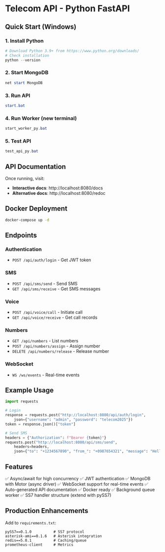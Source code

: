 # Telecom API - Python FastAPI

## Quick Start (Windows)

### 1. Install Python
```powershell
# Download Python 3.9+ from https://www.python.org/downloads/
# Check installation
python --version
```

### 2. Start MongoDB
```powershell
net start MongoDB
```

### 3. Run API
```powershell
start.bat
```

### 4. Run Worker (new terminal)
```powershell
start_worker_py.bat
```

### 5. Test API
```powershell
test_api_py.bat
```

## API Documentation

Once running, visit:
- **Interactive docs**: http://localhost:8080/docs
- **Alternative docs**: http://localhost:8080/redoc

## Docker Deployment

```bash
docker-compose up -d
```

## Endpoints

### Authentication
- `POST /api/auth/login` - Get JWT token

### SMS
- `POST /api/sms/send` - Send SMS
- `GET /api/sms/receive` - Get SMS messages

### Voice
- `POST /api/voice/call` - Initiate call
- `GET /api/voice/receive` - Get call records

### Numbers
- `GET /api/numbers` - List numbers
- `POST /api/numbers/assign` - Assign number
- `DELETE /api/numbers/release` - Release number

### WebSocket
- `WS /ws/events` - Real-time events

## Example Usage

```python
import requests

# Login
response = requests.post("http://localhost:8080/api/auth/login", 
    json={"username": "admin", "password": "telecom2025"})
token = response.json()["token"]

# Send SMS
headers = {"Authorization": f"Bearer {token}"}
requests.post("http://localhost:8080/api/sms/send", 
    headers=headers,
    json={"to": "+1234567890", "from_": "+0987654321", "message": "Hello"})
```

## Features

✅ Async/await for high concurrency
✅ JWT authentication
✅ MongoDB with Motor (async driver)
✅ WebSocket support for real-time events
✅ Auto-generated API documentation
✅ Docker ready
✅ Background queue worker
✅ SS7 handler structure (extend with pySS7)

## Production Enhancements

Add to `requirements.txt`:
```
pySS7==0.1.0          # SS7 protocol
asterisk-ami==0.1.6   # Asterisk integration
redis==5.0.1          # Caching/queue
prometheus-client     # Metrics
```
